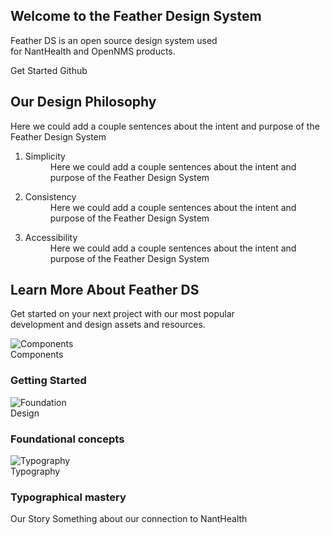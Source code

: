 <HomePageAdjust />
<div class="hero">
  <section class="gradient-1">
    <HeaderMask />
    <div class="section-wrapper center">
      <h1>Welcome to the Feather Design System</h1>
      <p class="body-large">Feather DS is an open source design system used<br/>
      for NantHealth and OpenNMS products.</p>
      <FeatherButton primary>Get Started</FeatherButton>
      <FeatherButton secondary>
        <template v-slot:icon>
          <svg xmlns="http://www.w3.org/2000/svg" width="24" height="24" viewBox="0 0 24 24"><path d="M12 0c-6.626 0-12 5.373-12 12 0 5.302 3.438 9.8 8.207 11.387.599.111.793-.261.793-.577v-2.234c-3.338.726-4.033-1.416-4.033-1.416-.546-1.387-1.333-1.756-1.333-1.756-1.089-.745.083-.729.083-.729 1.205.084 1.839 1.237 1.839 1.237 1.07 1.834 2.807 1.304 3.492.997.107-.775.418-1.305.762-1.604-2.665-.305-5.467-1.334-5.467-5.931 0-1.311.469-2.381 1.236-3.221-.124-.303-.535-1.524.117-3.176 0 0 1.008-.322 3.301 1.23.957-.266 1.983-.399 3.003-.404 1.02.005 2.047.138 3.006.404 2.291-1.552 3.297-1.23 3.297-1.23.653 1.653.242 2.874.118 3.176.77.84 1.235 1.911 1.235 3.221 0 4.609-2.807 5.624-5.479 5.921.43.372.823 1.102.823 2.222v3.293c0 .319.192.694.801.576 4.765-1.589 8.199-6.086 8.199-11.386 0-6.627-5.373-12-12-12z"/></svg>
        </template>
        Github
      </FeatherButton>
    </div>
  </section>
</div>

<script>
import { FeatherButton } from "@featherds/button";
import { FeatherIcon } from "@featherds/icon";
import icon from "@featherds/icon/action/Help";
import atom from "@featherds/icon/branding/Atom";
import arrow from "@featherds/icon/navigation/ArrowBack";
import FeatherLogoMotif from "@featherds/icon/branding/FeatherLogoMotif";
import sections from "@source/groups";
  export default{
    components: {
      FeatherButton,
      FeatherIcon
    },
    computed:{
      icon(){
        return icon;
      },
      atom(){
        return atom;
      },
      arrow(){
        return arrow;
      },
      logo(){
        return FeatherLogoMotif;
      }
    },
    data(){
      return {
        sections
      }
    },
  }
</script>

<section>
  <div class="section-wrapper philosophy">
    <div class="left">
      <FeatherIcon class="atom" :icon="atom" focusable="false"></FeatherIcon>
      <span>
        <h2>Our Design Philosophy</h2>
        <p>
          Here we could add a couple sentences about the intent and purpose of the Feather Design System
        </p>
      </span>
    </div>
    <div class="right">
      <ol>
        <li>
          <dl>
            <dt>Simplicity</dt>
            <dd>Here we could add a couple sentences about the intent and purpose of the Feather Design System</dd>
          </dl>
        </li>
        <li>
          <dl>
            <dt>Consistency</dt>
            <dd>Here we could add a couple sentences about the intent and purpose of the Feather Design System</dd>
          </dl>
        </li>
        <li>
          <dl>
            <dt>Accessibility</dt>
            <dd>Here we could add a couple sentences about the intent and purpose of the Feather Design System</dd>
          </dl>
        </li>
      </ol>
    </div>
  </div>
</section>

<section class="gradient-2">
  <div class="section-wrapper learn">
    <h2>Learn More About Feather DS</h2>
    <p class="body-small">
      Get started on your next project with our most popular<br/>
      development and design assets and resources.
    </p>
    <div class="card-group">
      <a class="sexy-card" :href="$withBase('/Components/GettingStarted/')">
        <img :src="$withBase('/assets/branding/home-components.png')" title="Components"/>
        <div class="card-inner">
          <span class="overline">Components</span>
          <h3>Getting Started</h3>
          <FeatherIcon :icon="arrow" focusable="false"></FeatherIcon>
        </div>
      </a>
      <a class="sexy-card">
        <img :src="$withBase('/assets/branding/home-foundation.png')" title="Foundation"/>
        <div class="card-inner">
          <span class="overline">Design</span>
          <h3>Foundational concepts</h3>
          <FeatherIcon :icon="arrow" focusable="false"></FeatherIcon>
        </div>
      </a>
      <a class="sexy-card" :href="$withBase('/Components/Typography/')">
        <img :src="$withBase('/assets/branding/home-typography.png')" title="Typography"/>
        <div class="card-inner">
          <span class="overline">Typography</span>
          <h3>Typographical mastery</h3>
          <FeatherIcon :icon="arrow" focusable="false"></FeatherIcon>
        </div>
      </a>
    </div>
  </div>
</section>

<section>
  <div class="section-wrapper story">
    <div class="story-wrapper">
      <FeatherIcon class="logo" :icon="logo" focusable="false"></FeatherIcon>
      <span class="tagline">Our Story</span>
      <span class="title">
        Something about our connection to NantHealth
      </span>
    </div>
  </div>
</section>
